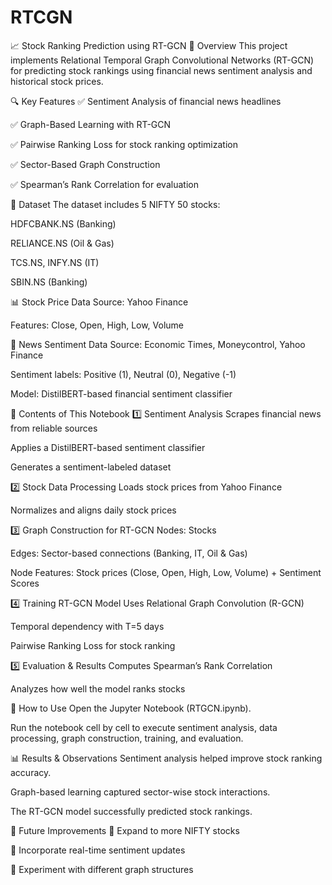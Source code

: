 # RTCGN
📈 Stock Ranking Prediction using RT-GCN
📌 Overview
This project implements Relational Temporal Graph Convolutional Networks (RT-GCN) for predicting stock rankings using financial news sentiment analysis and historical stock prices.

🔍 Key Features
✅ Sentiment Analysis of financial news headlines

✅ Graph-Based Learning with RT-GCN

✅ Pairwise Ranking Loss for stock ranking optimization

✅ Sector-Based Graph Construction

✅ Spearman’s Rank Correlation for evaluation

📂 Dataset
The dataset includes 5 NIFTY 50 stocks:

HDFCBANK.NS (Banking)

RELIANCE.NS (Oil & Gas)

TCS.NS, INFY.NS (IT)

SBIN.NS (Banking)

📊 Stock Price Data
Source: Yahoo Finance

Features: Close, Open, High, Low, Volume

📰 News Sentiment Data
Source: Economic Times, Moneycontrol, Yahoo Finance

Sentiment labels: Positive (1), Neutral (0), Negative (-1)

Model: DistilBERT-based financial sentiment classifier

📜 Contents of This Notebook
1️⃣ Sentiment Analysis
Scrapes financial news from reliable sources

Applies a DistilBERT-based sentiment classifier

Generates a sentiment-labeled dataset

2️⃣ Stock Data Processing
Loads stock prices from Yahoo Finance

Normalizes and aligns daily stock prices

3️⃣ Graph Construction for RT-GCN
Nodes: Stocks

Edges: Sector-based connections (Banking, IT, Oil & Gas)

Node Features: Stock prices (Close, Open, High, Low, Volume) + Sentiment Scores

4️⃣ Training RT-GCN Model
Uses Relational Graph Convolution (R-GCN)

Temporal dependency with T=5 days

Pairwise Ranking Loss for stock ranking

5️⃣ Evaluation & Results
Computes Spearman’s Rank Correlation

Analyzes how well the model ranks stocks

📌 How to Use
Open the Jupyter Notebook (RTGCN.ipynb).

Run the notebook cell by cell to execute sentiment analysis, data processing, graph construction, training, and evaluation.

📊 Results & Observations
Sentiment analysis helped improve stock ranking accuracy.

Graph-based learning captured sector-wise stock interactions.

The RT-GCN model successfully predicted stock rankings.

📌 Future Improvements
🔹 Expand to more NIFTY stocks

🔹 Incorporate real-time sentiment updates

🔹 Experiment with different graph structures
